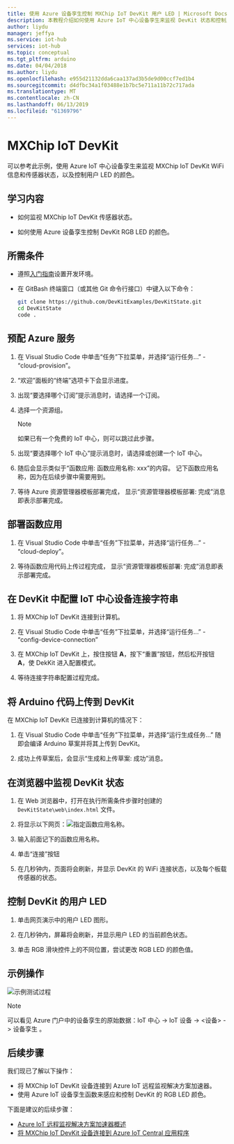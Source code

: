 ```yaml
---
title: 使用 Azure 设备孪生控制 MXChip IoT DevKit 用户 LED | Microsoft Docs
description: 本教程介绍如何使用 Azure IoT 中心设备孪生来监视 DevKit 状态和控制用户 LED。
author: liydu
manager: jeffya
ms.service: iot-hub
services: iot-hub
ms.topic: conceptual
ms.tgt_pltfrm: arduino
ms.date: 04/04/2018
ms.author: liydu
ms.openlocfilehash: e955d21132dda6caa137ad3b5de9d00ccf7ed1b4
ms.sourcegitcommit: d4dfbc34a1f03488e1b7bc5e711a11b72c717ada
ms.translationtype: MT
ms.contentlocale: zh-CN
ms.lasthandoff: 06/13/2019
ms.locfileid: "61369796"
---
```

# <a name="mxchip-iot-devkit"></a>MXChip IoT DevKit

可以参考此示例，使用 Azure IoT 中心设备孪生来监视 MXChip IoT DevKit WiFi 信息和传感器状态，以及控制用户 LED 的颜色。

## <a name="what-you-learn"></a>学习内容

- 如何监视 MXChip IoT DevKit 传感器状态。

- 如何使用 Azure 设备孪生控制 DevKit RGB LED 的颜色。

## <a name="what-you-need"></a>所需条件

- 遵照[入门指南](https://docs.microsoft.com/azure/iot-hub/iot-hub-arduino-iot-devkit-az3166-get-started)设置开发环境。

- 在 GitBash 终端窗口（或其他 Git 命令行接口）中键入以下命令：

   ```bash
   git clone https://github.com/DevKitExamples/DevKitState.git
   cd DevKitState
   code .
   ```

## <a name="provision-azure-services"></a>预配 Azure 服务

1. 在 Visual Studio Code 中单击“任务”下拉菜单，并选择“运行任务...” - “cloud-provision”。   

2. “欢迎”面板的“终端”选项卡下会显示进度。  

3. 出现“要选择哪个订阅”提示消息时，请选择一个订阅。 

4. 选择一个资源组。 
 
   > [!NOTE]
   > 如果已有一个免费的 IoT 中心，则可以跳过此步骤。

5. 出现“要选择哪个 IoT 中心”提示消息时，请选择或创建一个 IoT 中心。 

6. 随后会显示类似于“函数应用: 函数应用名称: xxx”的内容。  记下函数应用名称，因为在后续步骤中需要用到。

7. 等待 Azure 资源管理器模板部署完成，  显示“资源管理器模板部署: 完成”消息即表示部署完成。

## <a name="deploy-function-app"></a>部署函数应用

1. 在 Visual Studio Code 中单击“任务”下拉菜单，并选择“运行任务...” - “cloud-deploy”。   

2. 等待函数应用代码上传过程完成，  显示“资源管理器模板部署: 完成”消息即表示部署完成。

## <a name="configure-iot-hub-device-connection-string-in-devkit"></a>在 DevKit 中配置 IoT 中心设备连接字符串

1. 将 MXChip IoT DevKit 连接到计算机。

2. 在 Visual Studio Code 中单击“任务”下拉菜单，并选择“运行任务...” - “config-device-connection”   

3. 在 MXChip IoT DevKit 上，按住按钮 **A**，按下“重置”按钮，然后松开按钮 **A**，使 DekKit 进入配置模式。 

4. 等待连接字符串配置过程完成。

## <a name="upload-arduino-code-to-devkit"></a>将 Arduino 代码上传到 DevKit

在 MXChip IoT DevKit 已连接到计算机的情况下：

1. 在 Visual Studio Code 中单击“任务”下拉菜单，并选择“运行生成任务...”   随即会编译 Arduino 草案并将其上传到 DevKit。

2. 成功上传草案后，会显示“生成和上传草案: 成功”消息。 

## <a name="monitor-devkit-state-in-browser"></a>在浏览器中监视 DevKit 状态

1. 在 Web 浏览器中，打开在执行所需条件步骤时创建的 `DevKitState\web\index.html` 文件。

2. 将显示以下网页：![指定函数应用名称。](media/iot-hub-arduino-iot-devkit-az3166-devkit-state/devkit-state-function-app-name.png)

3. 输入前面记下的函数应用名称。

4. 单击“连接”按钮 

5. 在几秒钟内，页面将会刷新，并显示 DevKit 的 WiFi 连接状态，以及每个板载传感器的状态。

## <a name="control-the-devkits-user-led"></a>控制 DevKit 的用户 LED

1. 单击网页演示中的用户 LED 图形。

2. 在几秒钟内，屏幕将会刷新，并显示用户 LED 的当前颜色状态。

3. 单击 RGB 滑块控件上的不同位置，尝试更改 RGB LED 的颜色值。

## <a name="example-operation"></a>示例操作

![示例测试过程](media/iot-hub-arduino-iot-devkit-az3166-devkit-state/devkit-state.gif)

> [!NOTE]
> 可以看见 Azure 门户中的设备孪生的原始数据：IoT 中心 -\> IoT 设备 -\> \<设备\> -\> 设备孪生  。

## <a name="next-steps"></a>后续步骤

我们现已了解以下操作：
- 将 MXChip IoT DevKit 设备连接到 Azure IoT 远程监视解决方案加速器。
- 使用 Azure IoT 设备孪生函数来感应和控制 DevKit 的 RGB LED 颜色。

下面是建议的后续步骤：

* [Azure IoT 远程监视解决方案加速器概述](https://docs.microsoft.com/azure/iot-suite/)
* [将 MXChip IoT DevKit 设备连接到 Azure IoT Central 应用程序](https://docs.microsoft.com/microsoft-iot-central/howto-connect-devkit)
